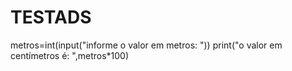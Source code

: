 # TESTADS
metros=int(input("informe o valor em metros: "))
print("o valor em centímetros é: ",metros*100)
